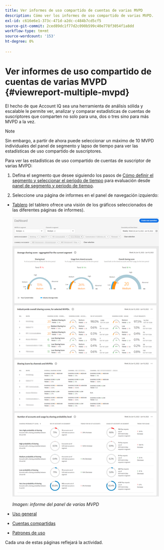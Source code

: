 ```yaml
---
title: Ver informes de uso compartido de cuentas de varias MVPD
description: Cómo ver los informes de uso compartido de varias MVPD.
exl-id: c616e6e1-373c-471d-a2dc-c484b7cd5cf5
source-git-commit: 2ced89dc1f77d2c090b599c40e778f3054f1a8dd
workflow-type: tm+mt
source-wordcount: '153'
ht-degree: 0%

---
```


# Ver informes de uso compartido de cuentas de varias MVPD {#viewreport-multiple-mvpd}

El hecho de que Account IQ sea una herramienta de análisis sólida y escalable le permite ver, analizar y comparar estadísticas de cuentas de suscriptores que comparten no solo para una, dos o tres sino para más MVPD a la vez.

>[!NOTE]
>
>Sin embargo, a partir de ahora puede seleccionar un máximo de 10 MVPD individuales del panel de segmento y lapso de tiempo para ver las estadísticas de uso compartido de suscriptores.

Para ver las estadísticas de uso compartido de cuentas de suscriptor de varias MVPD:

1. Defina el segmento que desee siguiendo los pasos de [Cómo definir el segmento y seleccionar el periodo de tiempo](/help/accountiq/howto-select-segment-timeframe.md) para evaluación desde [panel de segmento y periodo de tiempo](/help/accountiq/segments-timeframe.md).

1. Seleccione una página de informes en el panel de navegación izquierdo:

* [Tablero](/help/accountiq/dashboard.md) (el tablero ofrece una visión de los gráficos seleccionados de las diferentes páginas de informes).

  ![](assets/mult-mvpds-dashboard.png)

  *Imagen: informe del panel de varias MVPD*

* [Uso general](/help/accountiq/general-usage-reports.md)

* [Cuentas compartidas](/help/accountiq/shared-acc-reports.md)

* [Patrones de uso](/help/accountiq/usage-patterns.md)

Cada una de estas páginas reflejará la actividad.
